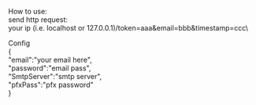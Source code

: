 How to use:\
send http request:\
your ip (i.e. localhost or 127.0.0.1)/token=aaa&email=bbb&timestamp=ccc\

Config\
{\
    "email":"your email here",\
    "password":"email pass",\
    "SmtpServer":"smtp server",\
    "pfxPass":"pfx password"\
}